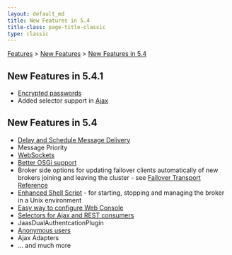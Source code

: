```yaml
---
layout: default_md
title: New Features in 5.4 
title-class: page-title-classic
type: classic
---
```


[Features](features) > [New Features](new-features) > [New Features in 5.4](new-features-in-54)


New Features in 5.4.1
---------------------

*   [Encrypted passwords](encrypted-passwords)
*   Added selector support in [Ajax](ajax)

New Features in 5.4
-------------------

*   [Delay and Schedule Message Delivery](delay-and-schedule-message-delivery)
*   Message Priority
*   [WebSockets](websockets)
*   [Better OSGi support](osgi-integration)
*   Broker side options for updating failover clients automatically of new brokers joining and leaving the cluster - see [Failover Transport Reference](failover-transport-reference)
*   [Enhanced Shell Script](unix-shell-script) - for starting, stopping and managing the broker in a Unix environment
*   [Easy way to configure Web Console](web-console)
*   [Selectors for Ajax and REST consumers](rest)
*   JaasDualAuthentcationPlugin
*   [Anonymous users](security)
*   Ajax Adapters
*   ... and much more


